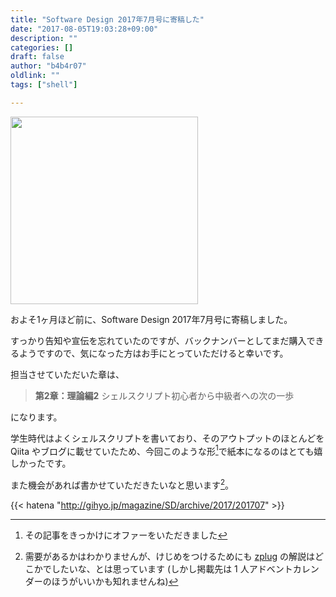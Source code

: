 ```yaml
---
title: "Software Design 2017年7月号に寄稿した"
date: "2017-08-05T19:03:28+09:00"
description: ""
categories: []
draft: false
author: "b4b4r07"
oldlink: ""
tags: ["shell"]

---
```


<a href="https://gihyo.jp/magazine/SD/archive/2017/201707"><img src="http://image.gihyo.co.jp/assets/images/cover/2017/641707.jpg" width="300"></a>

およそ1ヶ月ほど前に、Software Design 2017年7月号に寄稿しました。

すっかり告知や宣伝を忘れていたのですが、バックナンバーとしてまだ購入できるようですので、気になった方はお手にとっていただけると幸いです。

担当させていただいた章は、

>**第2章：理論編2**
>シェルスクリプト初心者から中級者への次の一歩

になります。

学生時代はよくシェルスクリプトを書いており、そのアウトプットのほとんどを Qiita やブログに載せていたため、今回このような形[^1]で紙本になるのはとても嬉しかったです。

また機会があれば書かせていただきたいなと思います[^2]。

{{< hatena "http://gihyo.jp/magazine/SD/archive/2017/201707" >}}

[^1]: その記事をきっかけにオファーをいただきました
[^2]: 需要があるかはわかりませんが、けじめをつけるためにも [zplug](https://github.com/zplug/zplug) の解説はどこかでしたいな、とは思っています (しかし掲載先は 1 人アドベントカレンダーのほうがいいかも知れませんね)
